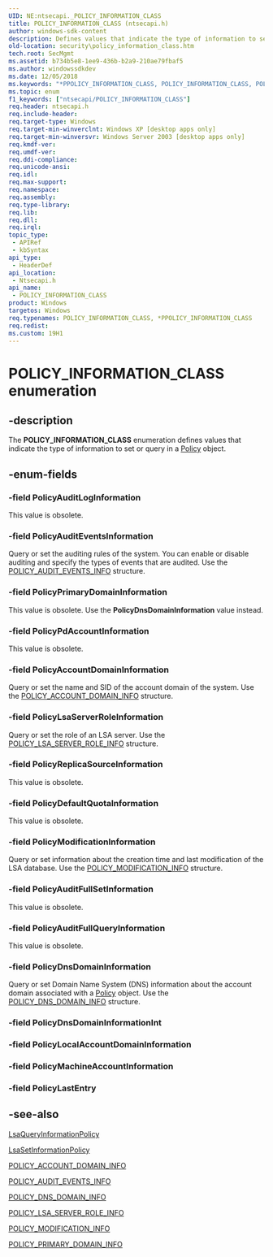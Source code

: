 ```yaml
---
UID: NE:ntsecapi._POLICY_INFORMATION_CLASS
title: POLICY_INFORMATION_CLASS (ntsecapi.h)
author: windows-sdk-content
description: Defines values that indicate the type of information to set or query in a Policy object.
old-location: security\policy_information_class.htm
tech.root: SecMgmt
ms.assetid: b734b5e8-1ee9-436b-b2a9-210ae79fbaf5
ms.author: windowssdkdev
ms.date: 12/05/2018
ms.keywords: "*PPOLICY_INFORMATION_CLASS, POLICY_INFORMATION_CLASS, POLICY_INFORMATION_CLASS enumeration [Security], PPOLICY_INFORMATION_CLASS, PPOLICY_INFORMATION_CLASS enumeration pointer [Security], PolicyAccountDomainInformation, PolicyAuditEventsInformation, PolicyAuditFullQueryInformation, PolicyAuditFullSetInformation, PolicyAuditLogInformation, PolicyDefaultQuotaInformation, PolicyDnsDomainInformation, PolicyLsaServerRoleInformation, PolicyModificationInformation, PolicyPdAccountInformation, PolicyPrimaryDomainInformation, PolicyReplicaSourceInformation, _lsa_policy_information_class, ntsecapi/POLICY_INFORMATION_CLASS, ntsecapi/PPOLICY_INFORMATION_CLASS, ntsecapi/PolicyAccountDomainInformation, ntsecapi/PolicyAuditEventsInformation, ntsecapi/PolicyAuditFullQueryInformation, ntsecapi/PolicyAuditFullSetInformation, ntsecapi/PolicyAuditLogInformation, ntsecapi/PolicyDefaultQuotaInformation, ntsecapi/PolicyDnsDomainInformation, ntsecapi/PolicyLsaServerRoleInformation, ntsecapi/PolicyModificationInformation, ntsecapi/PolicyPdAccountInformation, ntsecapi/PolicyPrimaryDomainInformation, ntsecapi/PolicyReplicaSourceInformation, security.policy_information_class"
ms.topic: enum
f1_keywords: ["ntsecapi/POLICY_INFORMATION_CLASS"]
req.header: ntsecapi.h
req.include-header: 
req.target-type: Windows
req.target-min-winverclnt: Windows XP [desktop apps only]
req.target-min-winversvr: Windows Server 2003 [desktop apps only]
req.kmdf-ver: 
req.umdf-ver: 
req.ddi-compliance: 
req.unicode-ansi: 
req.idl: 
req.max-support: 
req.namespace: 
req.assembly: 
req.type-library: 
req.lib: 
req.dll: 
req.irql: 
topic_type:
 - APIRef
 - kbSyntax
api_type:
 - HeaderDef
api_location:
 - Ntsecapi.h
api_name:
 - POLICY_INFORMATION_CLASS
product: Windows
targetos: Windows
req.typenames: POLICY_INFORMATION_CLASS, *PPOLICY_INFORMATION_CLASS
req.redist: 
ms.custom: 19H1
---
```


# POLICY_INFORMATION_CLASS enumeration


## -description


The <b>POLICY_INFORMATION_CLASS</b> enumeration  defines values that indicate the type of information to set or query in a <a href="https://docs.microsoft.com/windows/desktop/SecMgmt/policy-object">Policy</a> object.


## -enum-fields




### -field PolicyAuditLogInformation

This value is obsolete.


### -field PolicyAuditEventsInformation

Query or set the auditing rules of the system. You can enable or disable auditing and specify the types of events that are audited. Use the 
<a href="https://docs.microsoft.com/windows/desktop/api/ntsecapi/ns-ntsecapi-_policy_audit_events_info">POLICY_AUDIT_EVENTS_INFO</a> structure.


### -field PolicyPrimaryDomainInformation

This value is obsolete. Use the <b>PolicyDnsDomainInformation</b> value instead. 
					


### -field PolicyPdAccountInformation

This value is obsolete.


### -field PolicyAccountDomainInformation

Query or set the name and SID of the account domain of the system. Use the 
<a href="https://docs.microsoft.com/windows/desktop/api/lsalookup/ns-lsalookup-_policy_account_domain_info">POLICY_ACCOUNT_DOMAIN_INFO</a> structure.


### -field PolicyLsaServerRoleInformation

Query or set the role of an LSA server. Use the 
<a href="https://docs.microsoft.com/windows/desktop/api/ntsecapi/ns-ntsecapi-_policy_lsa_server_role_info">POLICY_LSA_SERVER_ROLE_INFO</a> structure.


### -field PolicyReplicaSourceInformation

This value is obsolete.


### -field PolicyDefaultQuotaInformation

This value is obsolete.


### -field PolicyModificationInformation

Query or set information about the creation time and last modification of the LSA database. Use the 
<a href="https://docs.microsoft.com/windows/desktop/api/ntsecapi/ns-ntsecapi-_policy_modification_info">POLICY_MODIFICATION_INFO</a> structure.


### -field PolicyAuditFullSetInformation

This value is obsolete.


### -field PolicyAuditFullQueryInformation

This value is obsolete.


### -field PolicyDnsDomainInformation

Query or set Domain Name System (DNS) information about the account domain associated with a <a href="https://docs.microsoft.com/windows/desktop/SecMgmt/policy-object">Policy</a> object. Use the 
<a href="https://docs.microsoft.com/windows/desktop/api/lsalookup/ns-lsalookup-_policy_dns_domain_info">POLICY_DNS_DOMAIN_INFO</a> structure. 


### -field PolicyDnsDomainInformationInt


### -field PolicyLocalAccountDomainInformation


### -field PolicyMachineAccountInformation


### -field PolicyLastEntry




## -see-also




<a href="https://docs.microsoft.com/windows/desktop/api/ntsecapi/nf-ntsecapi-lsaqueryinformationpolicy">LsaQueryInformationPolicy</a>



<a href="https://docs.microsoft.com/windows/desktop/api/ntsecapi/nf-ntsecapi-lsasetinformationpolicy">LsaSetInformationPolicy</a>



<a href="https://docs.microsoft.com/windows/desktop/api/lsalookup/ns-lsalookup-_policy_account_domain_info">POLICY_ACCOUNT_DOMAIN_INFO</a>



<a href="https://docs.microsoft.com/windows/desktop/api/ntsecapi/ns-ntsecapi-_policy_audit_events_info">POLICY_AUDIT_EVENTS_INFO</a>



<a href="https://docs.microsoft.com/windows/desktop/api/lsalookup/ns-lsalookup-_policy_dns_domain_info">POLICY_DNS_DOMAIN_INFO</a>



<a href="https://docs.microsoft.com/windows/desktop/api/ntsecapi/ns-ntsecapi-_policy_lsa_server_role_info">POLICY_LSA_SERVER_ROLE_INFO</a>



<a href="https://docs.microsoft.com/windows/desktop/api/ntsecapi/ns-ntsecapi-_policy_modification_info">POLICY_MODIFICATION_INFO</a>



<a href="https://docs.microsoft.com/windows/desktop/api/ntsecapi/ns-ntsecapi-_policy_primary_domain_info">POLICY_PRIMARY_DOMAIN_INFO</a>
 

 

